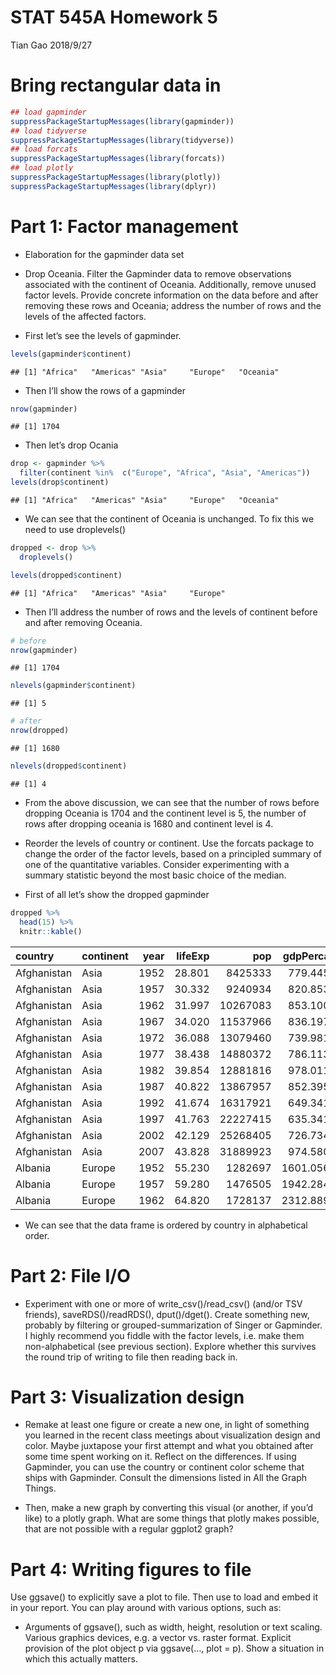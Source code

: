 STAT 545A Homework 5
================
Tian Gao
2018/9/27

# Bring rectangular data in

``` r
## load gapminder
suppressPackageStartupMessages(library(gapminder))
## load tidyverse
suppressPackageStartupMessages(library(tidyverse))
## load forcats
suppressPackageStartupMessages(library(forcats))
## load plotly
suppressPackageStartupMessages(library(plotly))
suppressPackageStartupMessages(library(dplyr))
```

# Part 1: Factor management

  - Elaboration for the gapminder data set

  - Drop Oceania. Filter the Gapminder data to remove observations
    associated with the continent of Oceania. Additionally, remove
    unused factor levels. Provide concrete information on the data
    before and after removing these rows and Oceania; address the number
    of rows and the levels of the affected factors.

  - First let’s see the levels of gapminder.

<!-- end list -->

``` r
levels(gapminder$continent)
```

    ## [1] "Africa"   "Americas" "Asia"     "Europe"   "Oceania"

  - Then I’ll show the rows of a gapminder

<!-- end list -->

``` r
nrow(gapminder) 
```

    ## [1] 1704

  - Then let’s drop Ocania

<!-- end list -->

``` r
drop <- gapminder %>% 
  filter(continent %in%  c("Europe", "Africa", "Asia", "Americas"))
levels(drop$continent)
```

    ## [1] "Africa"   "Americas" "Asia"     "Europe"   "Oceania"

  - We can see that the continent of Oceania is unchanged. To fix this
    we need to use droplevels()

<!-- end list -->

``` r
dropped <- drop %>%
  droplevels()

levels(dropped$continent)
```

    ## [1] "Africa"   "Americas" "Asia"     "Europe"

  - Then I’ll address the number of rows and the levels of continent
    before and after removing Oceania.

<!-- end list -->

``` r
# before 
nrow(gapminder)
```

    ## [1] 1704

``` r
nlevels(gapminder$continent)
```

    ## [1] 5

``` r
# after
nrow(dropped)
```

    ## [1] 1680

``` r
nlevels(dropped$continent)
```

    ## [1] 4

  - From the above discussion, we can see that the number of rows before
    dropping Oceania is 1704 and the continent level is 5, the number of
    rows after dropping oceania is 1680 and continent level is 4.

  - Reorder the levels of country or continent. Use the forcats package
    to change the order of the factor levels, based on a principled
    summary of one of the quantitative variables. Consider experimenting
    with a summary statistic beyond the most basic choice of the median.

  - First of all let’s show the dropped gapminder

<!-- end list -->

``` r
dropped %>%
  head(15) %>%
  knitr::kable()
```

| country     | continent | year | lifeExp |      pop | gdpPercap |
| :---------- | :-------- | ---: | ------: | -------: | --------: |
| Afghanistan | Asia      | 1952 |  28.801 |  8425333 |  779.4453 |
| Afghanistan | Asia      | 1957 |  30.332 |  9240934 |  820.8530 |
| Afghanistan | Asia      | 1962 |  31.997 | 10267083 |  853.1007 |
| Afghanistan | Asia      | 1967 |  34.020 | 11537966 |  836.1971 |
| Afghanistan | Asia      | 1972 |  36.088 | 13079460 |  739.9811 |
| Afghanistan | Asia      | 1977 |  38.438 | 14880372 |  786.1134 |
| Afghanistan | Asia      | 1982 |  39.854 | 12881816 |  978.0114 |
| Afghanistan | Asia      | 1987 |  40.822 | 13867957 |  852.3959 |
| Afghanistan | Asia      | 1992 |  41.674 | 16317921 |  649.3414 |
| Afghanistan | Asia      | 1997 |  41.763 | 22227415 |  635.3414 |
| Afghanistan | Asia      | 2002 |  42.129 | 25268405 |  726.7341 |
| Afghanistan | Asia      | 2007 |  43.828 | 31889923 |  974.5803 |
| Albania     | Europe    | 1952 |  55.230 |  1282697 | 1601.0561 |
| Albania     | Europe    | 1957 |  59.280 |  1476505 | 1942.2842 |
| Albania     | Europe    | 1962 |  64.820 |  1728137 | 2312.8890 |

  - We can see that the data frame is ordered by country in alphabetical
    order.

# Part 2: File I/O

  - Experiment with one or more of write\_csv()/read\_csv() (and/or TSV
    friends), saveRDS()/readRDS(), dput()/dget(). Create something new,
    probably by filtering or grouped-summarization of Singer or
    Gapminder. I highly recommend you fiddle with the factor levels,
    i.e. make them non-alphabetical (see previous section). Explore
    whether this survives the round trip of writing to file then reading
    back in.

# Part 3: Visualization design

  - Remake at least one figure or create a new one, in light of
    something you learned in the recent class meetings about
    visualization design and color. Maybe juxtapose your first attempt
    and what you obtained after some time spent working on it. Reflect
    on the differences. If using Gapminder, you can use the country or
    continent color scheme that ships with Gapminder. Consult the
    dimensions listed in All the Graph Things.

  - Then, make a new graph by converting this visual (or another, if
    you’d like) to a plotly graph. What are some things that plotly
    makes possible, that are not possible with a regular ggplot2 graph?

# Part 4: Writing figures to file

Use ggsave() to explicitly save a plot to file. Then use to load and
embed it in your report. You can play around with various options, such
as:

  - Arguments of ggsave(), such as width, height, resolution or text
    scaling. Various graphics devices, e.g. a vector vs. raster format.
    Explicit provision of the plot object p via ggsave(…, plot = p).
    Show a situation in which this actually matters.
